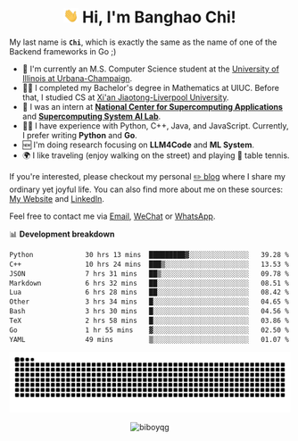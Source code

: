 <h1 align="center"><img src="assets/hi.gif" height="26" alt="wave"/> Hi, I'm Banghao Chi!</h1>

My last name is **`Chi`**, which is exactly the same as the name of one of the Backend frameworks in Go ;)

- 🏫 I'm currently an M.S. Computer Science student at the [University of Illinois at Urbana-Champaign](https://illinois.edu/).
- 👨‍🎓 I completed my Bachelor's degree in Mathematics at UIUC. Before that, I studied CS at [Xi'an Jiaotong-Liverpool University](https://www.xjtlu.edu.cn/en).
- 💼 I was an intern at **[National Center for Supercomputing Applications](https://www.ncsa.illinois.edu/)** and **[Supercomputing System AI Lab](https://supercomputing-system-ai-lab.github.io/)**.
- 👨‍💻 I have experience with Python, C++, Java, and JavaScript. Currently, I prefer writing **Python** and **Go**.
- 🆕 I'm doing research focusing on **LLM4Code** and **ML System**.
- 🌍 I like traveling (enjoy walking on the street) and playing 🏓 table tennis.

If you're interested, please checkout my personal [✏️ blog](https://banghao.live) where I share my ordinary yet joyful life. You can also find more about me on these sources: [My Website](https://biboyqg.github.io/) and [LinkedIn](https://www.linkedin.com/in/banghao-chi-550737276/).

Feel free to contact me via <a href="mailto:banghao2@illinois.edu">Email</a>, [WeChat](id:banghao1023) or [WhatsApp](+12173286124).

📊 **Development breakdown**

<!--START_SECTION:waka-->

```txt
Python             30 hrs 13 mins  █████████▓░░░░░░░░░░░░░░░   39.28 %
C++                10 hrs 24 mins  ███▒░░░░░░░░░░░░░░░░░░░░░   13.53 %
JSON               7 hrs 31 mins   ██▒░░░░░░░░░░░░░░░░░░░░░░   09.78 %
Markdown           6 hrs 32 mins   ██░░░░░░░░░░░░░░░░░░░░░░░   08.51 %
Lua                6 hrs 28 mins   ██░░░░░░░░░░░░░░░░░░░░░░░   08.42 %
Other              3 hrs 34 mins   █░░░░░░░░░░░░░░░░░░░░░░░░   04.65 %
Bash               3 hrs 30 mins   █░░░░░░░░░░░░░░░░░░░░░░░░   04.56 %
TeX                2 hrs 58 mins   █░░░░░░░░░░░░░░░░░░░░░░░░   03.86 %
Go                 1 hr 55 mins    ▓░░░░░░░░░░░░░░░░░░░░░░░░   02.50 %
YAML               49 mins         ▒░░░░░░░░░░░░░░░░░░░░░░░░   01.07 %
```

<!--END_SECTION:waka-->

<picture>
  <source media="(prefers-color-scheme: dark)" srcset="https://raw.githubusercontent.com/BiboyQG/BiboyQG/output/github-contribution-grid-snake-dark.svg">
  <source media="(prefers-color-scheme: light)" srcset="https://raw.githubusercontent.com/BiboyQG/BiboyQG/output/github-contribution-grid-snake.svg">
  <img alt="github contribution grid snake animation" src="https://raw.githubusercontent.com/BiboyQG/BiboyQG/output/github-contribution-grid-snake.svg">
</picture>

<br>

<p align="center"><img src="https://komarev.com/ghpvc/?username=biboyqg&label=Profile%20views&color=0e75b6&style=flat" alt="biboyqg" /> </p>

</div>
